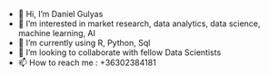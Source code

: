 - 👋 Hi, I’m Daniel Gulyas
- 👀 I’m interested in market research, data analytics, data science, machine learning, AI
- 🌱 I’m currently using R, Python, Sql
- 💞️ I’m looking to collaborate with fellow Data Scientists
- 📫 How to reach me : +36302384181

<!---
dannyr0xx/dannyr0xx is a ✨ special ✨ repository because its `README.md` (this file) appears on your GitHub profile.
You can click the Preview link to take a look at your changes.
--->
